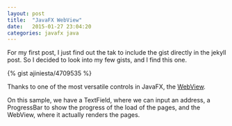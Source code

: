```yaml
---
layout: post
title:  "JavaFX WebView"
date:   2015-01-27 23:04:20
categories: javafx java
---
```


For my first post, I just find out the tak to include the gist directly in the jekyll post. So I decided to look into my few gists, and I find this one. 

{% gist ajiniesta/4709535 %}

Thanks to one of the most versatile controls in JavaFX, the [WebView][webview].

On this sample, we have a TextField, where we can input an address, a ProgressBar to show the progress of the load of the pages, and the WebView, where it actually renders the pages.


[webview]:      http://docs.oracle.com/javafx/2/webview/jfxpub-webview.htm
